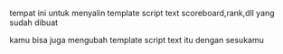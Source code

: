 tempat ini untuk menyalin template script text scoreboard,rank,dll yang sudah dibuat

kamu bisa juga mengubah template script text itu dengan sesukamu
